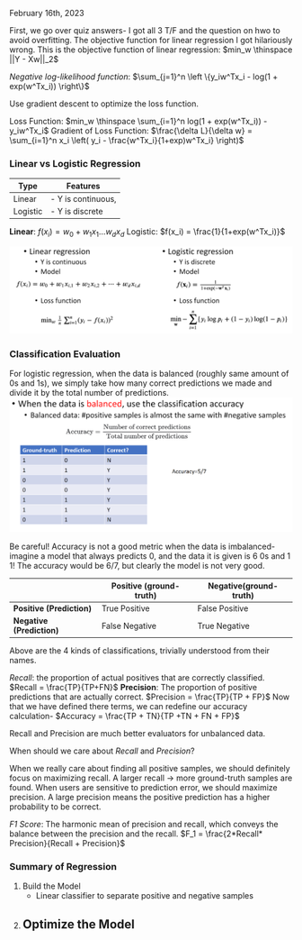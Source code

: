February 16th, 2023

First, we go over quiz answers- I got all 3 T/F and the question on hwo to avoid overfitting. The objective function for linear regression I got hilariously wrong. This is the objective function of linear regression: $min_w \thinspace ||Y - Xw||_2$

*Negative log-likelihood function*: $\sum_{j=1}^n \left \{y_iw^Tx_i - log(1 + exp(w^Tx_i)) \right\}$ 

Use gradient descent to optimize the loss function.

Loss Function: $min_w \thinspace \sum_{i=1}^n log(1 + exp(w^Tx_i)) - y_iw^Tx_i$
Gradient of Loss Function: $\frac{\delta L}{\delta w} = \sum_{i=1}^n x_i \left( y_i - \frac{w^Tx_i}{1+exp)w^Tx_i} \right)$

### Linear vs Logistic Regression

| Type     | Features           |
| -------- | ------------------ |
| Linear   | - Y is continuous, |
| Logistic | - Y is discrete                   |

**Linear**: $f(x_i) = w_0 +w_1x_1 \dots w_dx_d$
Logistic: $f(x_i) = \frac{1}{1+exp(w^Tx_i)}$

![example](images/regression.png)

### Classification Evaluation

For logistic regression, when the data is balanced (roughly same amount of 0s and 1s), we simply take how many correct predictions we made and divide it by the total number of predictions.
![example](images/evaluation.png)

Be careful! Accuracy is not a good metric when the data is imbalanced- imagine a model that always predicts 0, and the data it is given is 6 0s and 1 1! The accuracy would be 6/7, but clearly the model is not very good. 

|                       | Positive (ground-truth) | Negative(ground-truth) |
| --------------------- | ----------------------- | ---------------------- |
| **Positive (Prediction)** | True Positive           | False Positive         |
| **Negative (Prediction)** | False Negative          | True Negative                       |

Above are the 4 kinds of classifications, trivially understood from their names. 

*Recall*: the proportion of actual positives that are correctly classified. 
	$Recall = \frac{TP}{TP+FN}$
**Precision**: The proportion of positive predictions that are actually correct. 
	$Precision = \frac{TP}{TP + FP}$ 
Now that we have defined there terms, we can redefine our accuracy calculation-
	$Accuracy = \frac{TP + TN}{TP +TN + FN + FP}$

Recall and Precision are much better evaluators for unbalanced data.

When should we care about *Recall* and *Precision*?

When we really care about finding all positive samples, we should definitely focus on maximizing recall. A larger recall -> more ground-truth samples are found.
When users are sensitive to prediction error, we should maximize precision. A large precision means the positive prediction has a higher probability to be correct.

*F1 Score*: The harmonic mean of precision and recall, which conveys the balance between the precision and the recall.
	$F_1 = \frac{2*Recall* Precision}{Recall + Precision}$

### Summary of Regression

1. Build the Model
	- Linear classifier to separate positive and negative samples
2. Optimize the Model
	- 